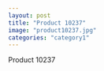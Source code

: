 ```yaml
---
layout: post
title: "Product 10237"
image: "product10237.jpg"
categories: "category1"
---
```

Product 10237
